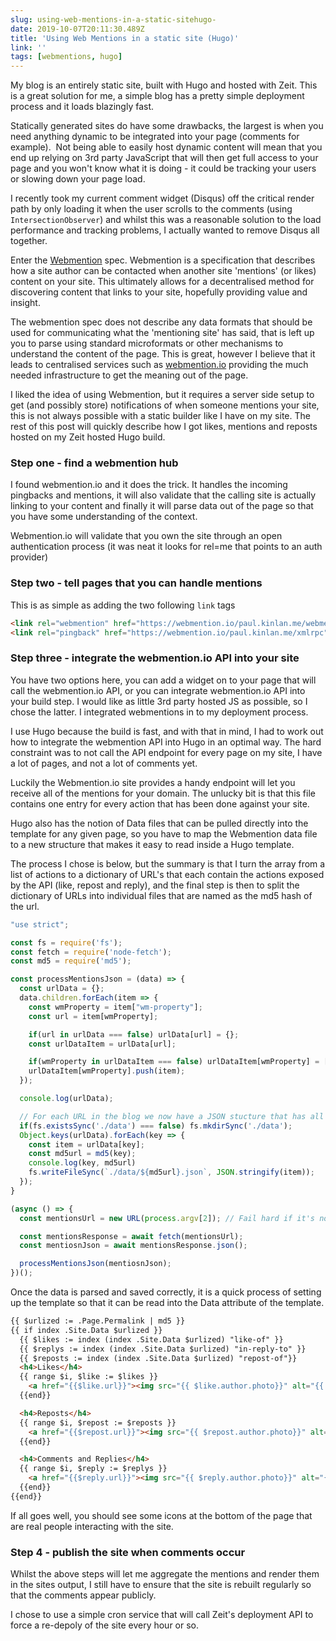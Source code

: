 ```yaml
---
slug: using-web-mentions-in-a-static-sitehugo-
date: 2019-10-07T20:11:30.489Z
title: 'Using Web Mentions in a static site (Hugo)'
link: ''
tags: [webmentions, hugo]
---
```


My blog is an entirely static site, built with Hugo and hosted with Zeit. This is a great solution for me, a simple blog has a pretty simple deployment process and it loads blazingly fast. 

Statically generated sites do have some drawbacks, the largest is when you need anything dynamic to be integrated into your page (comments for example).&nbsp; Not being able to easily host dynamic content will mean that you end up relying on 3rd party JavaScript that will then get full access to your page and you won't know what it is doing - it could be tracking your users or slowing down your page load.

I recently took my current comment widget (Disqus) off the critical render path by only loading it when the user scrolls to the comments (using `IntersectionObserver`) and whilst this was a reasonable solution to the load performance and tracking problems, I actually wanted to remove Disqus all together.

Enter the <a href="https://webmention.net/draft/">Webmention</a> spec. Webmention is a specification that describes how a site author can be contacted when another site 'mentions' (or likes) content on your site. This ultimately allows for a decentralised method for discovering content that links to your site, hopefully providing value and insight.&nbsp;

The webmention spec does not describe any data formats that should be used for communicating what the 'mentioning site' has said, that is left up you to parse using standard microformats or other mechanisms to understand the content of the page. This is great, however I believe that it leads to centralised services such as <a href="https://webmention.io/">webmention.io</a>&nbsp;providing the much needed infrastructure to get the meaning out of the page.

I liked the idea of using Webmention, but it requires a server side setup to get (and possibly store) notifications of when someone mentions your site, this is not always possible with a static builder like I have on my site. The rest of this post will quickly describe how I got likes, mentions and reposts hosted on my Zeit hosted Hugo build.

### Step one - find a webmention hub

I found webmention.io and it does the trick. It handles the incoming pingbacks and mentions, it will also validate that the calling site is actually linking to your content and finally it will parse data out of the page so that you have some understanding of the context.

Webmention.io will validate that you own the site through an open authentication process (it was neat it looks for rel=me that points to an auth provider)

### Step two - tell pages that you can handle mentions

This is as simple as adding the two following `link` tags

```html
<link rel="webmention" href="https://webmention.io/paul.kinlan.me/webmention">
<link rel="pingback" href="https://webmention.io/paul.kinlan.me/xmlrpc">
```

### Step three - integrate the webmention.io API into your site

You have two options here, you can add a widget on to your page that will call the webmention.io API, or you can integrate webmention.io API into your build step. I would like as little 3rd party hosted JS as possible, so I chose the latter. I integrated webmentions in to my deployment process.

I use Hugo because the build is fast, and with that in mind, I had to work out how to integrate the webmention API into Hugo in an optimal way. The hard constraint was to not call the API endpoint for every page on my site, I have a lot of pages, and not a lot of comments yet. 

Luckily the Webmention.io site provides a handy endpoint will let you receive all of the mentions for your domain. The unlucky bit is that this file contains one entry for every action that has been done against your site.

Hugo also has the notion of Data files that can be pulled directly into the template for any given page, so you have to map the Webmention data file to a new structure that makes it easy to read inside a Hugo template.

The process I chose is below, but the summary is that I turn the array from a list of actions to a dictionary of URL's that each contain the actions exposed by the API (like, repost and reply), and the final step is then to split the dictionary of URLs into individual files that are named as the md5 hash of the url.

```javascript
"use strict";

const fs = require('fs');
const fetch = require('node-fetch');
const md5 = require('md5');

const processMentionsJson = (data) => {
  const urlData = {};
  data.children.forEach(item => {
    const wmProperty = item["wm-property"];
    const url = item[wmProperty];

    if(url in urlData === false) urlData[url] = {};
    const urlDataItem = urlData[url];

    if(wmProperty in urlDataItem === false) urlDataItem[wmProperty] = [];
    urlDataItem[wmProperty].push(item);
  });

  console.log(urlData);

  // For each URL in the blog we now have a JSON stucture that has all the like, mentions and reposts
  if(fs.existsSync('./data') === false) fs.mkdirSync('./data');
  Object.keys(urlData).forEach(key => {
    const item = urlData[key];
    const md5url = md5(key);
    console.log(key, md5url)
    fs.writeFileSync(`./data/${md5url}.json`, JSON.stringify(item));
  });
}

(async () => {
  const mentionsUrl = new URL(process.argv[2]); // Fail hard if it's not a uRL

  const mentionsResponse = await fetch(mentionsUrl);
  const mentiosnJson = await mentionsResponse.json();

  processMentionsJson(mentiosnJson);
})();
```

Once the data is parsed and saved correctly, it is a quick process of setting up the template so that it can be read into the Data attribute of the template.

```html
{{ $urlized := .Page.Permalink | md5 }}
{{ if index .Site.Data $urlized }}
  {{ $likes := index (index .Site.Data $urlized) "like-of" }}
  {{ $replys := index (index .Site.Data $urlized) "in-reply-to" }}
  {{ $reposts := index (index .Site.Data $urlized) "repost-of"}}
  <h4>Likes</h4>
  {{ range $i, $like := $likes }}
    <a href="{{$like.url}}"><img src="{{ $like.author.photo}}" alt="{{ $like.author.name }}" class="profile photo"></a>
  {{end}}

  <h4>Reposts</h4>
  {{ range $i, $repost := $reposts }}
    <a href="{{$repost.url}}"><img src="{{ $repost.author.photo}}" alt="{{ $repost.author.name }}" class="profile photo"></a>
  {{end}}

  <h4>Comments and Replies</h4>
  {{ range $i, $reply := $replys }}
    <a href="{{$reply.url}}"><img src="{{ $reply.author.photo}}" alt="{{ $reply.author.name }}" class="profile photo"></a>
  {{end}}
{{end}}
```

If all goes well, you should see some icons at the bottom of the page that are real people interacting with the site.

### Step 4 - publish the site when comments occur

Whilst the above steps will let me aggregate the mentions and render them in the sites output, I still have to ensure that the site is rebuilt regularly so that the comments appear publicly.

I chose to use a simple cron service that will call Zeit's deployment API to force a re-depoly of the site every hour or so.
